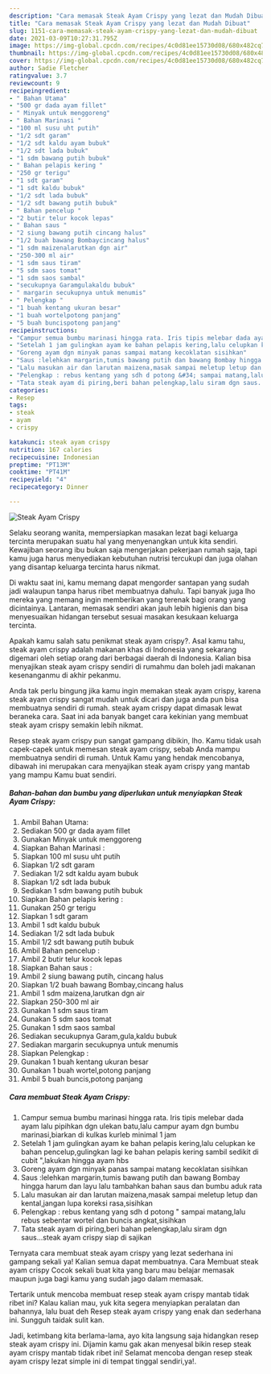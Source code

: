```yaml
---
description: "Cara memasak Steak Ayam Crispy yang lezat dan Mudah Dibuat"
title: "Cara memasak Steak Ayam Crispy yang lezat dan Mudah Dibuat"
slug: 1151-cara-memasak-steak-ayam-crispy-yang-lezat-dan-mudah-dibuat
date: 2021-03-09T10:27:31.795Z
image: https://img-global.cpcdn.com/recipes/4c0d81ee15730d08/680x482cq70/steak-ayam-crispy-foto-resep-utama.jpg
thumbnail: https://img-global.cpcdn.com/recipes/4c0d81ee15730d08/680x482cq70/steak-ayam-crispy-foto-resep-utama.jpg
cover: https://img-global.cpcdn.com/recipes/4c0d81ee15730d08/680x482cq70/steak-ayam-crispy-foto-resep-utama.jpg
author: Sadie Fletcher
ratingvalue: 3.7
reviewcount: 9
recipeingredient:
- " Bahan Utama"
- "500 gr dada ayam fillet"
- " Minyak untuk menggoreng"
- " Bahan Marinasi "
- "100 ml susu uht putih"
- "1/2 sdt garam"
- "1/2 sdt kaldu ayam bubuk"
- "1/2 sdt lada bubuk"
- "1 sdm bawang putih bubuk"
- " Bahan pelapis kering "
- "250 gr terigu"
- "1 sdt garam"
- "1 sdt kaldu bubuk"
- "1/2 sdt lada bubuk"
- "1/2 sdt bawang putih bubuk"
- " Bahan pencelup "
- "2 butir telur kocok lepas"
- " Bahan saus "
- "2 siung bawang putih cincang halus"
- "1/2 buah bawang Bombaycincang halus"
- "1 sdm maizenalarutkan dgn air"
- "250-300 ml air"
- "1 sdm saus tiram"
- "5 sdm saos tomat"
- "1 sdm saos sambal"
- "secukupnya Garamgulakaldu bubuk"
- " margarin secukupnya untuk menumis"
- " Pelengkap "
- "1 buah kentang ukuran besar"
- "1 buah wortelpotong panjang"
- "5 buah buncispotong panjang"
recipeinstructions:
- "Campur semua bumbu marinasi hingga rata. Iris tipis melebar dada ayam lalu pipihkan dgn ulekan batu,lalu campur ayam dgn bumbu marinasi,biarkan di kulkas kurleb minimal 1 jam"
- "Setelah 1 jam gulingkan ayam ke bahan pelapis kering,lalu celupkan ke bahan pencelup,gulingkan lagi ke bahan pelapis kering sambil sedikit di cubit &#34;,lakukan hingga ayam hbs"
- "Goreng ayam dgn minyak panas sampai matang kecoklatan sisihkan"
- "Saus :lelehkan margarin,tumis bawang putih dan bawang Bombay hingga harum dan layu lalu tambahkan bahan saus dan bumbu aduk rata"
- "Lalu masukan air dan larutan maizena,masak sampai meletup letup dan kental,jangan lupa koreksi rasa,sisihkan"
- "Pelengkap : rebus kentang yang sdh d potong &#34; sampai matang,lalu rebus sebentar wortel dan buncis angkat,sisihkan"
- "Tata steak ayam di piring,beri bahan pelengkap,lalu siram dgn saus...steak ayam crispy siap di sajikan"
categories:
- Resep
tags:
- steak
- ayam
- crispy

katakunci: steak ayam crispy 
nutrition: 167 calories
recipecuisine: Indonesian
preptime: "PT13M"
cooktime: "PT41M"
recipeyield: "4"
recipecategory: Dinner

---
```



![Steak Ayam Crispy](https://img-global.cpcdn.com/recipes/4c0d81ee15730d08/680x482cq70/steak-ayam-crispy-foto-resep-utama.jpg)

Selaku seorang wanita, mempersiapkan masakan lezat bagi keluarga tercinta merupakan suatu hal yang menyenangkan untuk kita sendiri. Kewajiban seorang ibu bukan saja mengerjakan pekerjaan rumah saja, tapi kamu juga harus menyediakan kebutuhan nutrisi tercukupi dan juga olahan yang disantap keluarga tercinta harus nikmat.

Di waktu  saat ini, kamu memang dapat mengorder santapan yang sudah jadi walaupun tanpa harus ribet membuatnya dahulu. Tapi banyak juga lho mereka yang memang ingin memberikan yang terenak bagi orang yang dicintainya. Lantaran, memasak sendiri akan jauh lebih higienis dan bisa menyesuaikan hidangan tersebut sesuai masakan kesukaan keluarga tercinta. 



Apakah kamu salah satu penikmat steak ayam crispy?. Asal kamu tahu, steak ayam crispy adalah makanan khas di Indonesia yang sekarang digemari oleh setiap orang dari berbagai daerah di Indonesia. Kalian bisa menyajikan steak ayam crispy sendiri di rumahmu dan boleh jadi makanan kesenanganmu di akhir pekanmu.

Anda tak perlu bingung jika kamu ingin memakan steak ayam crispy, karena steak ayam crispy sangat mudah untuk dicari dan juga anda pun bisa membuatnya sendiri di rumah. steak ayam crispy dapat dimasak lewat beraneka cara. Saat ini ada banyak banget cara kekinian yang membuat steak ayam crispy semakin lebih nikmat.

Resep steak ayam crispy pun sangat gampang dibikin, lho. Kamu tidak usah capek-capek untuk memesan steak ayam crispy, sebab Anda mampu membuatnya sendiri di rumah. Untuk Kamu yang hendak mencobanya, dibawah ini merupakan cara menyajikan steak ayam crispy yang mantab yang mampu Kamu buat sendiri.

<!--inarticleads1-->

##### Bahan-bahan dan bumbu yang diperlukan untuk menyiapkan Steak Ayam Crispy:

1. Ambil  Bahan Utama:
1. Sediakan 500 gr dada ayam fillet
1. Gunakan  Minyak untuk menggoreng
1. Siapkan  Bahan Marinasi :
1. Siapkan 100 ml susu uht putih
1. Siapkan 1/2 sdt garam
1. Sediakan 1/2 sdt kaldu ayam bubuk
1. Siapkan 1/2 sdt lada bubuk
1. Sediakan 1 sdm bawang putih bubuk
1. Siapkan  Bahan pelapis kering :
1. Gunakan 250 gr terigu
1. Siapkan 1 sdt garam
1. Ambil 1 sdt kaldu bubuk
1. Sediakan 1/2 sdt lada bubuk
1. Ambil 1/2 sdt bawang putih bubuk
1. Ambil  Bahan pencelup :
1. Ambil 2 butir telur kocok lepas
1. Siapkan  Bahan saus :
1. Ambil 2 siung bawang putih, cincang halus
1. Siapkan 1/2 buah bawang Bombay,cincang halus
1. Ambil 1 sdm maizena,larutkan dgn air
1. Siapkan 250-300 ml air
1. Gunakan 1 sdm saus tiram
1. Gunakan 5 sdm saos tomat
1. Gunakan 1 sdm saos sambal
1. Sediakan secukupnya Garam,gula,kaldu bubuk
1. Sediakan  margarin secukupnya untuk menumis
1. Siapkan  Pelengkap :
1. Gunakan 1 buah kentang ukuran besar
1. Gunakan 1 buah wortel,potong panjang
1. Ambil 5 buah buncis,potong panjang




<!--inarticleads2-->

##### Cara membuat Steak Ayam Crispy:

1. Campur semua bumbu marinasi hingga rata. Iris tipis melebar dada ayam lalu pipihkan dgn ulekan batu,lalu campur ayam dgn bumbu marinasi,biarkan di kulkas kurleb minimal 1 jam
1. Setelah 1 jam gulingkan ayam ke bahan pelapis kering,lalu celupkan ke bahan pencelup,gulingkan lagi ke bahan pelapis kering sambil sedikit di cubit &#34;,lakukan hingga ayam hbs
1. Goreng ayam dgn minyak panas sampai matang kecoklatan sisihkan
1. Saus :lelehkan margarin,tumis bawang putih dan bawang Bombay hingga harum dan layu lalu tambahkan bahan saus dan bumbu aduk rata
1. Lalu masukan air dan larutan maizena,masak sampai meletup letup dan kental,jangan lupa koreksi rasa,sisihkan
1. Pelengkap : rebus kentang yang sdh d potong &#34; sampai matang,lalu rebus sebentar wortel dan buncis angkat,sisihkan
1. Tata steak ayam di piring,beri bahan pelengkap,lalu siram dgn saus...steak ayam crispy siap di sajikan




Ternyata cara membuat steak ayam crispy yang lezat sederhana ini gampang sekali ya! Kalian semua dapat membuatnya. Cara Membuat steak ayam crispy Cocok sekali buat kita yang baru mau belajar memasak maupun juga bagi kamu yang sudah jago dalam memasak.

Tertarik untuk mencoba membuat resep steak ayam crispy mantab tidak ribet ini? Kalau kalian mau, yuk kita segera menyiapkan peralatan dan bahannya, lalu buat deh Resep steak ayam crispy yang enak dan sederhana ini. Sungguh taidak sulit kan. 

Jadi, ketimbang kita berlama-lama, ayo kita langsung saja hidangkan resep steak ayam crispy ini. Dijamin kamu gak akan menyesal bikin resep steak ayam crispy mantab tidak ribet ini! Selamat mencoba dengan resep steak ayam crispy lezat simple ini di tempat tinggal sendiri,ya!.

